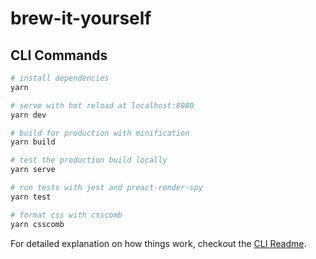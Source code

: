 # brew-it-yourself

## CLI Commands

```bash
# install dependencies
yarn

# serve with hot reload at localhost:8080
yarn dev

# build for production with minification
yarn build

# test the production build locally
yarn serve

# run tests with jest and preact-render-spy
yarn test

# format css with csscomb
yarn csscomb
```

For detailed explanation on how things work, checkout the [CLI Readme](https://github.com/developit/preact-cli/blob/master/README.md).
